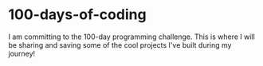 # 100-days-of-coding
I am committing to the 100-day programming challenge. This is where I will be sharing and saving some of the cool projects I've built during my journey!

